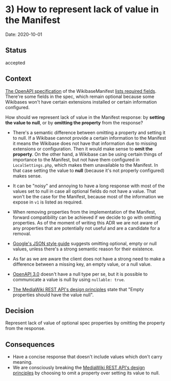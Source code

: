 # 3) How to represent lack of value in the Manifest

Date: 2020-10-01

## Status

accepted

## Context

[The OpenAPI specification](https://gerrit.wikimedia.org/r/plugins/gitiles/mediawiki/extensions/WikibaseManifest/+/refs/heads/master/openapi.json) of the WikibaseManifest [lists required fields](https://gerrit.wikimedia.org/r/plugins/gitiles/mediawiki/extensions/WikibaseManifest/+/refs/heads/master/schemas.json). There're some fields in the spec, which remain optional because some Wikibases won't have certain extensions installed or certain information configured.

How should we represent lack of value in the Manifest response: by **setting the value to null**, or by **omitting the property** from the response?

- There's a semantic difference between omitting a property and setting it to null.
If a Wikibase cannot provide a certain information to the Manifest it means the Wikibase does not have that information due to missing extensions or configuration. Then it would make sense to **omit the property**.
On the other hand, a Wikibase can be using certain things of importance to the Manifest, but not have them configured in `LocalSettings.php`, which makes them unavailable to the Manifest. In that case setting the value to **null** (because it's not properly configured) makes sense.

- It can be "noisy" and annoying to have a long response with most of the values set to null in case all optional fields do not have a value.
That won't be the case for the Manifest, because most of the information we expose in `v1` is listed as required.

- When removing properties from the implementation of the Manifest, forward compatibility can be achieved if we decide to go with omitting properties.
As of the moment of writing this ADR we are not aware of any properties that are potentially not useful and are a candidate for a removal.

- [Google's JSON style guide](https://google.github.io/styleguide/jsoncstyleguide.xml#Empty/Null_Property_Values) suggests omitting optional, empty or null values, unless there's a strong semantic reason for their existence.

- As far as we are aware the client does not have a strong need to make a difference between a missing key, an empty value, or a null value.

- [OpenAPI 3.0](https://swagger.io/docs/specification/data-models/data-types/#null) doesn't have a null type per se, but it is possible to communicate a value is null by using `nullable: true`.

- [The MediaWiki REST API's design principles](https://www.mediawiki.org/wiki/Core_Platform_Team/Initiative/Core_REST_API_in_MediaWiki/Design_principles) state that "Empty properties should have the value null".

## Decision

Represent lack of value of optional spec properties by omitting the property from the response.

## Consequences

- Have a concise response that doesn't include values which don't carry meaning.
- We are consciously breaking the [MediaWiki REST API's design principles](https://www.mediawiki.org/wiki/Core_Platform_Team/Initiative/Core_REST_API_in_MediaWiki/Design_principles) by choosing to omit a property over setting its value to null.
